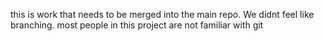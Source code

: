 this is work that needs to be merged into the main repo. We didnt feel like branching. most people in this project are not familiar with git
